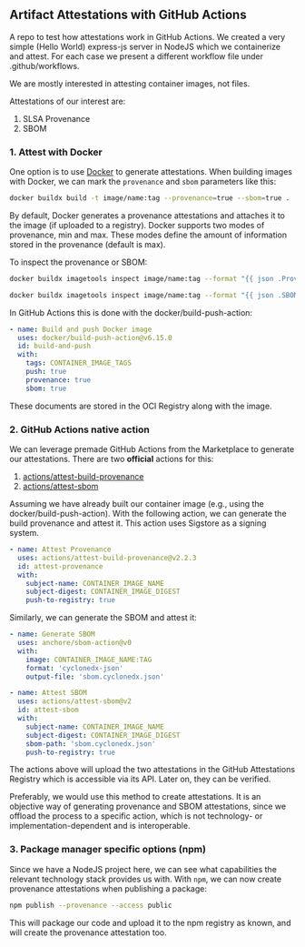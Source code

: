 ## Artifact Attestations with GitHub Actions

A repo to test how attestations work in GitHub Actions. We created a very simple (Hello World) express-js server in NodeJS which we containerize and attest. For each case we present a different workflow file under .github/workflows.

We are mostly interested in attesting container images, not files.


Attestations of our interest are:
1. SLSA Provenance
2. SBOM

### 1. Attest with Docker
One option is to use [Docker](https://docs.docker.com/build/metadata/attestations/) to generate attestations. When building images with Docker, we can mark the `provenance` and `sbom` parameters like this:

```sh
docker buildx build -t image/name:tag --provenance=true --sbom=true .
```

By default, Docker generates a provenance attestations and attaches it to the image (if uploaded to a registry). Docker supports two modes of provenance, min and max. These modes define the amount of information stored in the provenance (default is max).

To inspect the provenance or SBOM:
```sh
docker buildx imagetools inspect image/name:tag --format "{{ json .Provenance.SLSA }}"

docker buildx imagetools inspect image/name:tag --format "{{ json .SBOM.SPDX }}"
```

In GitHub Actions this is done with the docker/build-push-action:
```yaml
- name: Build and push Docker image
  uses: docker/build-push-action@v6.15.0
  id: build-and-push
  with:
    tags: CONTAINER_IMAGE_TAGS
    push: true
    provenance: true
    sbom: true
```

These documents are stored in the OCI Registry along with the image.

### 2. GitHub Actions native action

We can leverage premade GitHub Actions from the Marketplace to generate our attestations. There are two **official** actions for this:
1. [actions/attest-build-provenance](https://github.com/marketplace/actions/attest-build-provenance)
2. [actions/attest-sbom](https://github.com/marketplace/actions/attest-sbom)

Assuming we have already built our container image (e.g., using the docker/build-push-action). With the following action, we can generate the build provenance and attest it. This action uses Sigstore as a signing system.

```yaml
- name: Attest Provenance
  uses: actions/attest-build-provenance@v2.2.3
  id: attest-provenance
  with:
    subject-name: CONTAINER_IMAGE_NAME
    subject-digest: CONTAINER_IMAGE_DIGEST
    push-to-registry: true
```
Similarly, we can generate the SBOM and attest it:

```yaml
- name: Generate SBOM
  uses: anchore/sbom-action@v0
  with:
    image: CONTAINER_IMAGE_NAME:TAG
    format: 'cyclonedx-json'
    output-file: 'sbom.cyclonedx.json'

- name: Attest SBOM
  uses: actions/attest-sbom@v2
  id: attest-sbom
  with:
    subject-name: CONTAINER_IMAGE_NAME
    subject-digest: CONTAINER_IMAGE_DIGEST
    sbom-path: 'sbom.cyclonedx.json'
    push-to-registry: true
```

The actions above will upload the two attestations in the GitHub Attestations Registry which is accessible via its API. Later on, they can be verified.

Preferably, we would use this method to create attestations. It is an objective way of generating provenance and SBOM attestations, since we offload the process to a specific action, which is not technology- or implementation-dependent and is interoperable.

### 3. Package manager specific options (npm)

Since we have a NodeJS project here, we can see what capabilities the relevant technology stack provides us with. With `npm`, we can now create provenance attestations when publishing a package:

```sh
npm publish --provenance --access public
```

This will package our code and upload it to the npm registry as known, and will create the provenance attestation too.


